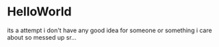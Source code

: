 # HelloWorld
its a attempt
i don't have any good idea for someone or something i care about 
so messed up 
sr...
